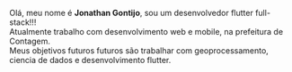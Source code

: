Olá, meu nome é <b>Jonathan Gontijo</b>, sou um desenvolvedor flutter full-stack!!! </br>
Atualmente trabalho com desenvolvimento web e mobile, na prefeitura de Contagem. </br>
Meus objetivos futuros futuros são trabalhar com geoprocessamento, ciencia de dados e desenvolvimento flutter.
